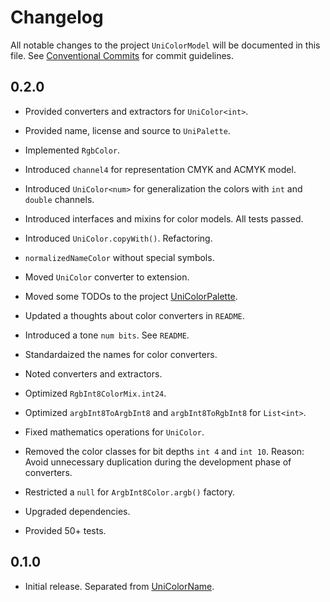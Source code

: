 # Changelog

All notable changes to the project `UniColorModel` will be documented in this file.
See [Conventional Commits](https://conventionalcommits.org) for commit guidelines.

## 0.2.0

- Provided converters and extractors for `UniColor<int>`.
- Provided name, license and source to `UniPalette`.
- Implemented `RgbColor`.
- Introduced `channel4` for representation CMYK and ACMYK model.
- Introduced `UniColor<num>` for generalization the colors with `int` and `double` channels.
- Introduced interfaces and mixins for color models. All tests passed.
- Introduced `UniColor.copyWith()`. Refactoring.
- `normalizedNameColor` without special symbols.

- Moved `UniColor` converter to extension.
- Moved some TODOs to the project [UniColorPalette](https://github.com/signmotion/uni_color_palette).

- Updated a thoughts about color converters in `README`.
- Introduced a tone `num bits`. See `README`.
- Standardaized the names for color converters.
- Noted converters and extractors.

- Optimized `RgbInt8ColorMix.int24`.
- Optimized `argbInt8ToArgbInt8` and `argbInt8ToRgbInt8` for `List<int>`.

- Fixed mathematics operations for `UniColor`.

- Removed the color classes for bit depths `int 4` and `int 10`. Reason: Avoid unnecessary duplication during the development phase of converters.
- Restricted a `null` for `ArgbInt8Color.argb()` factory.

- Upgraded dependencies.

- Provided 50+ tests.

## 0.1.0

- Initial release. Separated from [UniColorName](https://github.com/signmotion/uni_color_name).
